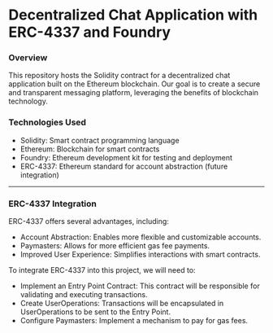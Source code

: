 # Decentralized Chat Application with ERC-4337 and Foundry

### Overview

This repository hosts the Solidity contract for a decentralized chat application built on the Ethereum blockchain. Our goal is to create a secure and transparent messaging platform, leveraging the benefits of blockchain technology.

### Technologies Used

- Solidity: Smart contract programming language
- Ethereum: Blockchain for smart contracts
- Foundry: Ethereum development kit for testing and deployment
- ERC-4337: Ethereum standard for account abstraction (future integration)

---

### ERC-4337 Integration

ERC-4337 offers several advantages, including:

- Account Abstraction: Enables more flexible and customizable accounts.
- Paymasters: Allows for more efficient gas fee payments.
- Improved User Experience: Simplifies interactions with smart contracts.

To integrate ERC-4337 into this project, we will need to:

- Implement an Entry Point Contract: This contract will be responsible for validating and executing transactions.
- Create UserOperations: Transactions will be encapsulated in UserOperations to be sent to the Entry Point.
- Configure Paymasters: Implement a mechanism to pay for gas fees.


